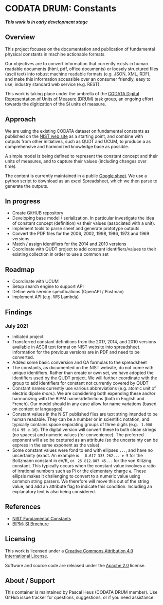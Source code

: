 # CODATA DRUM: Constants

***This work is in early development stage***

## Overview

This project focuses on the documentation and publication of fundamental physical constants in machine actionable formats. 

Our objectives are to convert information that currently exists in human readable documents (html, pdf, office documents) or loosely structured files (ascii text) into robust machine readable formats (e.g. JSON, XML, RDF), and make this information accessible over an consumer friendly, easy to use, industry standard web service (e.g. REST).

This work is taking place under the umbrella of the [CODATA Digital Representation of Units of Measure (DRUM)](https://codata.org/initiatives/task-groups/drum/) task group, an ongoing effort towards the digitization of the SI units of measure. 

## Approach

We are using the existing CODATA dataset on fundamental constants as published on the [NIST web site](https://physics.nist.gov/cuu/Constants/) as a starting point, and combine with outputs from other initiatives, such as QUDT and UCUM, to produce a as comprehensive and harmonized knowledge base as possible.

A simple model is being defined to represent the constant concept and their units of measures, and to capture their values (including changes over time).

The content is currently maintained in a public [Google sheet](https://docs.google.com/spreadsheets/d/1m5Hm3uRsgDVXIarp7-AQqt2mYSvdk0Bvzgx3bvdMT6s/edit#gid=122207678). We use a python script to download as an excel Spreadsheet, which we then parse to generate the outputs.

## In progress
- Create GitHUB repository
- Developing base model / serialization. In particular investigate the idea of constant concept (definition) vs their values (associated with a unit). 
- Implement tools to parse sheet and generate prototype outputs
- Convert the PDF files for the 2006, 2002, 1998, 1986, 1973 and 1969 versions
- Match / assign identifiers for the 2014 and 2010 versions
- Coordinate with QUDT project to add constant identifiers/values to their existing collection in order to use a common set

## Roadmap
- Coordinate with UCUM
- Setup search engine to support API
- Define web service specifications (OpenAPI / Postman)
- Implement API (e.g. WS Lambda)

## Findings

### July 2021

- Initiated project
- Transferred constant definitions from the 2017, 2014, and 2010 versions available in ASCII text format on NIST website into spreadsheet. Information for the previous versions are in PDF and need to be converted.
- Added some basic conversion and QA formulas to the spreadsheet
- The constants, as documented on the NIST website, do not come with unique identifiers. Rather than create or own set, we have adopted the identifiers used by the QUDT project. We will further coordinate with the group to add identifiers for constant not currently covered by QUDT
- Constant names currently use various abbreviations (e.g. atomic unit of electric dipole *mom.*). We are considering both expending these and/or harmonizing with the BIPM names/definitions (both in English and French). Our model should in any case allow for name variations (based on context or languages)
- Constant values in the NIST published files are text string intended to be human readable. They can be a number or in scientific notation, and typically contains space separating groups of three digits (e.g. ` 1.000 014 95 e-10`). The digital version will convert these to both clean strings (no spaces) and numeric values (for convenience). The preferred exponent will also be captured as an attribute (so the uncertainty can be express in the same exponent as the value).
- Some constant values were fond to end with ellipses `...`, and have no uncertainty (exact. An example is `  8.617 333 262... e-5` for the Boltzmann constant in eV/K, or ` 25 812.807 45...` for the von Klitzing constant. This typically occurs when the constant value involves a ratio of irrational numbers such as Pi or the  elementary charge `e`. These ellipsis makes it challenging to convert to a numeric value using common string parsers. We therefore will move this out of the string value, and add an attribute flag to indicate this condition. Including an explanatory text is also being considered.


## References
- [NIST Fundamental Constants](https://physics.nist.gov/cuu/Constants/)
- [BIPM: SI Brochure](https://www.bipm.org/en/publications/si-brochure)

## Licensing

This work is licensed under a [Creative Commons Attribution 4.0 International License](http://creativecommons.org/licenses/by/4.0/).

Software and source code are released under the [Apache 2.0](https://www.apache.org/licenses/LICENSE-2.0.txt) license.


## About / Support
This container is maintained by Pascal Heus (CODATA DRUM member). Use GitHub issue tracker for questions, suggestions, or if you need assistance.
